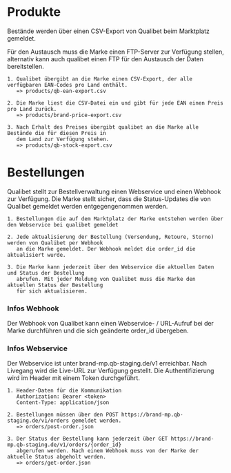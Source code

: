 # Produkte
Bestände werden über einen CSV-Export von Qualibet beim Marktplatz gemeldet. 

Für den Austausch muss die Marke einen FTP-Server zur Verfügung stellen, alternativ kann auch
qualibet einen FTP für den Austausch der Daten bereitstellen.
    
    1. Qualibet übergibt an die Marke einen CSV-Export, der alle verfügbaren EAN-Codes pro Land enthält. 
       => products/qb-ean-export.csv
       
    2. Die Marke liest die CSV-Datei ein und gibt für jede EAN einen Preis pro Land zurück. 
       => products/brand-price-export.csv
       
    3. Nach Erhalt des Preises übergibt qualibet an die Marke alle Bestände die für diesen Preis in
       dem Land zur Verfügung stehen.
       => products/qb-stock-export.csv
    
# Bestellungen
Qualibet stellt zur Bestellverwaltung einen Webservice und einen Webhook zur Verfügung. Die Marke stellt
sicher, dass die Status-Updates die von Qualibet gemeldet werden entgegengenommen werden.

    1. Bestellungen die auf dem Marktplatz der Marke entstehen werden über den Webservice bei qualibet gemeldet
    
    2. Jede aktualisierung der Bestellung (Versendung, Retoure, Storno) werden von Qualibet per Webhook
       an die Marke gemeldet. Der Webhook meldet die order_id die aktualisiert wurde.

    3. Die Marke kann jederzeit über den Webservice die aktuellen Daten und Status der Bestellung
       abrufen. Mit jeder Meldung von Qualibet muss die Marke den aktuellen Status der Bestellung
       für sich aktualisieren.
       
### Infos Webhook
Der Webhook von Qualibet kann einen Webservice- / URL-Aufruf bei der Marke durchführen und die sich
geänderte order_id übergeben.

### Infos Webservice
Der Webservice ist unter brand-mp.qb-staging.de/v1 erreichbar. Nach Livegang wird die Live-URL zur Verfügung gestellt.
Die Authentifizierung wird im Header mit einem Token durchgeführt.

    1. Header-Daten für die Kommunikation
       Authorization: Bearer <token>
       Content-Type: application/json
    
    2. Bestellungen müssen über den POST https://brand-mp.qb-staging.de/v1/orders gemeldet werden.
       => orders/post-order.json

    3. Der Status der Bestellung kann jederzeit über GET https://brand-mp.qb-staging.de/v1/orders/{order_id} 
       abgerufen werden. Nach einem Webhook muss von der Marke der aktuelle Status abgeholt werden.
       => orders/get-order.json
          
